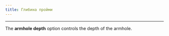```yaml
---
title: Глибина пройми
---
```


***

The **armhole depth** option controls the depth of the armhole.
